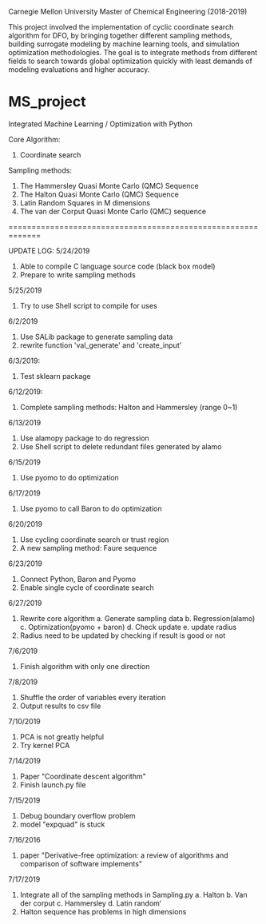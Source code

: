 Carnegie Mellon University
Master of Chemical Engineering (2018-2019)

This project involved the implementation of cyclic coordinate search algorithm for DFO, by bringing together different sampling methods, building surrogate modeling by machine learning tools, and simulation optimization methodologies. The goal is to integrate methods from different fields to search towards global optimization quickly with least demands of modeling evaluations and higher accuracy.

# MS_project
Integrated Machine Learning / Optimization with Python

Core Algorithm:
1. Coordinate search

Sampling methods:
1. The Hammersley Quasi Monte Carlo (QMC) Sequence
2. The Halton Quasi Monte Carlo (QMC) Sequence
3. Latin Random Squares in M dimensions
4. The van der Corput Quasi Monte Carlo (QMC) sequence

=============================================================

UPDATE LOG:
5/24/2019
1. Able to compile C language source code (black box model)
2. Prepare to write sampling methods

5/25/2019
1. Try to use Shell script to compile for uses

6/2/2019
1. Use SALib package to generate sampling data
2. rewrite function 'val_generate' and 'create_input'

6/3/2019:
1. Test sklearn package

6/12/2019:
1. Complete sampling methods: Halton and Hammersley (range 0~1)

6/13/2019
1. Use alamopy package to do regression
2. Use Shell script to delete redundant files generated by alamo

6/15/2019
1. Use pyomo to do optimization

6/17/2019
1. Use pyomo to call Baron to do optimization

6/20/2019
1. Use cycling coordinate search or trust region
2. A new sampling method: Faure sequence

6/23/2019
1. Connect Python, Baron and Pyomo
2. Enable single cycle of coordinate search

6/27/2019
1. Rewrite core algorithm
    a. Generate sampling data
    b. Regression(alamo)
    c. Optimization(pyomo + baron)
    d. Check update
    e. update radius
2. Radius need to be updated by checking if result is good or not

7/6/2019
1. Finish algorithm with only one direction

7/8/2019
1. Shuffle the order of variables every iteration
2. Output results to csv file

7/10/2019
1. PCA is not greatly helpful
2. Try kernel PCA

7/14/2019
1. Paper "Coordinate descent algorithm"
2. Finish launch.py file

7/15/2019
1. Debug boundary overflow problem
2. model "expquad" is stuck

7/16/2016
1. paper "Derivative-free optimization: a review of algorithms and 
            comparison of software implements"

7/17/2019
1. Integrate all of the sampling methods in Sampling.py
    a. Halton
    b. Van der corput
    c. Hammersley
    d. Latin random‘
2. Halton sequence has problems in high dimensions